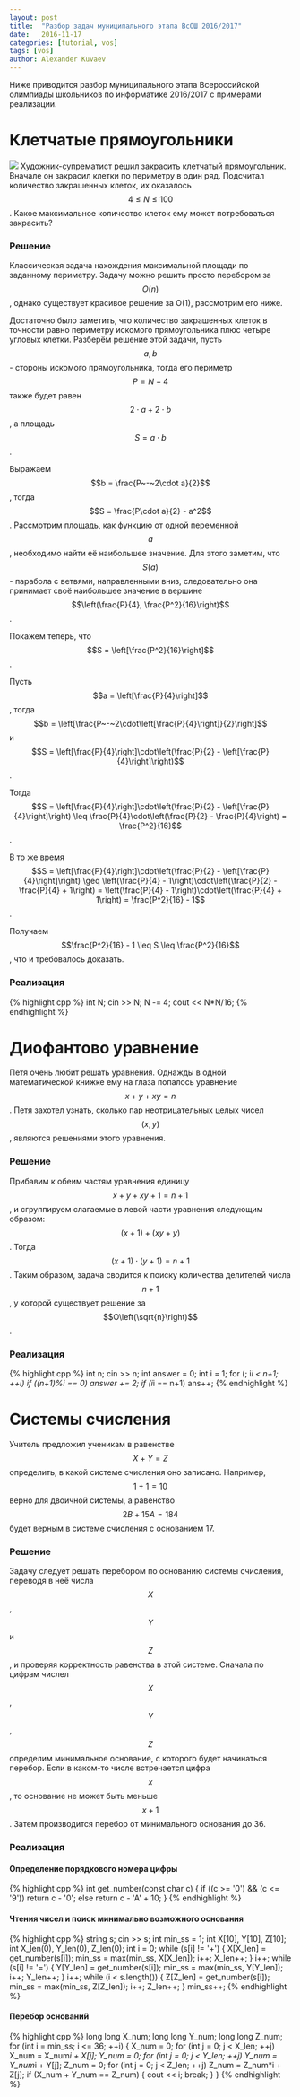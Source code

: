```yaml
---
layout: post
title:  "Разбор задач муниципального этапа ВсОШ 2016/2017"
date:   2016-11-17
categories: [tutorial, vos]
tags: [vos]
author: Alexander Kuvaev
---
```


Ниже приводится разбор муниципального этапа Всероссийской олимпиады школьников по информатике 2016/2017 с примерами реализации.
<!-- more -->

# Клетчатые прямоугольники

![](/assets/mvos-2k16-1.png)
Художник-супрематист решил закрасить клетчатый прямоугольник.
Вначале он закрасил клетки по периметру в один ряд.
Подсчитал количество закрашенных клеток, их оказалось $$4 \leq N \leq 100$$.
Какое максимальное количество клеток ему может потребоваться закрасить?

### Решение

Классическая задача нахождения максимальной площади по заданному периметру. Задачу можно решить просто перебором за $$O(n)$$, однако существует красивое решение за O(1), рассмотрим его ниже.

Достаточно было заметить, что количество закрашенных клеток в точности равно периметру искомого прямоугольника плюс четыре угловых клетки.
Разберём решение этой задачи, пусть $$a, b$$ - стороны искомого прямоугольника, тогда его периметр $$P = N-4$$ также будет равен $$2\cdot a + 2\cdot b$$, а площадь $$S = a\cdot b$$.

Выражаем $$b = \frac{P~-~2\cdot a}{2}$$, тогда $$S = \frac{P\cdot a}{2} - a^2$$.
Рассмотрим площадь, как функцию от одной переменной $$a$$, необходимо найти её наибольшее значение. 
Для этого заметим, что $$S(a)$$ - парабола с ветвями, направленными вниз, следовательно она принимает своё наибольшее значение в вершине $$\left(\frac{P}{4}, \frac{P^2}{16}\right)$$.

Покажем теперь, что $$S = \left[\frac{P^2}{16}\right]$$.

Пусть $$a = \left[\frac{P}{4}\right]$$, тогда $$b = \left[\frac{P~-~2\cdot\left[\frac{P}{4}\right]}{2}\right]$$ и $$S = \left[\frac{P}{4}\right]\cdot\left(\frac{P}{2} - \left[\frac{P}{4}\right]\right)$$.

Тогда $$S = \left[\frac{P}{4}\right]\cdot\left(\frac{P}{2} - \left[\frac{P}{4}\right]\right) \leq \frac{P}{4}\cdot\left(\frac{P}{2} - \frac{P}{4}\right) = \frac{P^2}{16}$$.

В то же время $$S = \left[\frac{P}{4}\right]\cdot\left(\frac{P}{2} - \left[\frac{P}{4}\right]\right) \geq \left(\frac{P}{4} - 1\right)\cdot\left(\frac{P}{2} - \frac{P}{4} + 1\right) = \left(\frac{P}{4} - 1\right)\cdot\left(\frac{P}{4} + 1\right) = \frac{P^2}{16} - 1$$.

Получаем $$\frac{P^2}{16} - 1 \leq S \leq \frac{P^2}{16}$$, что и требовалось доказать.

### Реализация

{% highlight cpp %}
int N;
cin >> N;
N -= 4;
cout << N*N/16;
{% endhighlight %}

# Диофантово уравнение

Петя очень любит решать уравнения. Однажды в одной математической книжке ему на глаза попалось уравнение $$x + y + xy = n$$. Петя захотел узнать, сколько пар неотрицательных целых чисел $$\left(x, y\right)$$, являются решениями этого уравнения.

### Решение

Прибавим к обеим частям уравнения единицу $$x + y + xy + 1 = n + 1$$, и сгруппируем слагаемые в левой части уравнения следующим образом: $$\left(x + 1\right) + \left(xy + y\right)$$. Тогда $$\left(x + 1\right)\cdot\left(y + 1\right) = n + 1$$. Таким образом, задача сводится к поиску количества делителей числа $$n + 1$$, у которой существует решение за $$O\left(\sqrt{n}\right)$$. 

### Реализация

{% highlight cpp %}
int n;
cin >> n;
int answer = 0;
int i = 1;
for (; i*i < n+1; ++i)
    if ((n+1)%i == 0)
        answer += 2;
if (i*i == n+1)
    ans++;
{% endhighlight %}

# Системы счисления

Учитель предложил ученикам в равенстве $$X + Y = Z$$ определить, в какой системе счисления оно записано. Например, $$1 + 1 = 10$$ верно для двоичной системы, а равенство $$2В + 15А = 184$$ будет верным в системе счисления с основанием 17.

### Решение

Задачу следует решать перебором по основанию системы счисления, переводя в неё числа $$X$$, $$Y$$ и $$Z$$, и проверяя корректность равенства в этой системе. Сначала по цифрам числел $$X$$, $$Y$$, $$Z$$ определим минимальное основание, с которого будет начинаться перебор. Если в каком-то числе встречается цифра $$x$$, то основание не может быть меньше $$x + 1$$. Затем производится перебор от минимального основания до 36.

### Реализация

#### Определение порядкового номера цифры
{% highlight cpp %}
int get_number(const char c) {
    if ((c >= '0') && (c <= '9'))
        return c - '0';
    else
        return c - 'A' + 10;
}
{% endhighlight %}

#### Чтения чисел и поиск минимально возможного основания

{% highlight cpp %}
string s;
cin >> s;
int min_ss = 1;
int X[10], Y[10], Z[10];
int X_len(0), Y_len(0), Z_len(0);
int i = 0;
while (s[i] != '+') {
    X[X_len] =  get_number(s[i]);
    min_ss = max(min_ss, X[X_len]);
    i++;
    X_len++;
}
i++;
while (s[i] != '=') {
    Y[Y_len] =  get_number(s[i]);
    min_ss = max(min_ss, Y[Y_len]);
    i++;
    Y_len++;
}
i++;
while (i < s.length()) {
    Z[Z_len] =  get_number(s[i]);
    min_ss = max(min_ss, Z[Z_len]);
    i++;
    Z_len++;
}
min_ss++;
{% endhighlight %}

#### Перебор оснований

{% highlight cpp %}
long long X_num;
long long Y_num;
long long Z_num;
for (int i = min_ss; i <= 36; ++i) {
    X_num = 0;
    for (int j = 0; j < X_len; ++j)
        X_num = X_num*i + X[j];
    Y_num = 0;
    for (int j = 0; j < Y_len; ++j)
        Y_num = Y_num*i + Y[j];
    Z_num = 0;
    for (int j = 0; j < Z_len; ++j)
        Z_num = Z_num*i + Z[j];
    if (X_num + Y_num == Z_num) {
        cout << i;
        break;
    }
}
{% endhighlight %}
